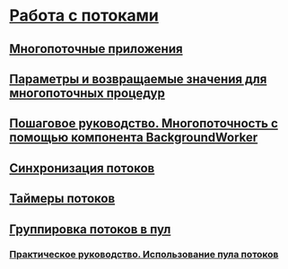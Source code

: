# [Работа с потоками](index.md)
## [Многопоточные приложения](multithreaded-applications.md)
## [Параметры и возвращаемые значения для многопоточных процедур](parameters-and-return-values-for-multithreaded-procedures.md)
## [Пошаговое руководство. Многопоточность с помощью компонента BackgroundWorker](walkthrough-multithreading-with-the-backgroundworker-component.md)
## [Синхронизация потоков](thread-synchronization.md)
## [Таймеры потоков](thread-timers.md)
## [Группировка потоков в пул](thread-pooling.md)
### [Практическое руководство. Использование пула потоков](how-to-use-a-thread-pool.md)
